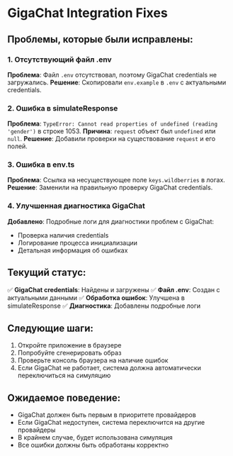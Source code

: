 # GigaChat Integration Fixes

## Проблемы, которые были исправлены:

### 1. Отсутствующий файл .env
**Проблема**: Файл `.env` отсутствовал, поэтому GigaChat credentials не загружались.
**Решение**: Скопировали `env.example` в `.env` с актуальными credentials.

### 2. Ошибка в simulateResponse
**Проблема**: `TypeError: Cannot read properties of undefined (reading 'gender')` в строке 1053.
**Причина**: `request` объект был `undefined` или `null`.
**Решение**: Добавили проверки на существование `request` и его полей.

### 3. Ошибка в env.ts
**Проблема**: Ссылка на несуществующее поле `keys.wildberries` в логах.
**Решение**: Заменили на правильную проверку GigaChat credentials.

### 4. Улучшенная диагностика GigaChat
**Добавлено**: Подробные логи для диагностики проблем с GigaChat:
- Проверка наличия credentials
- Логирование процесса инициализации
- Детальная информация об ошибках

## Текущий статус:

✅ **GigaChat credentials**: Найдены и загружены
✅ **Файл .env**: Создан с актуальными данными
✅ **Обработка ошибок**: Улучшена в simulateResponse
✅ **Диагностика**: Добавлены подробные логи

## Следующие шаги:

1. Откройте приложение в браузере
2. Попробуйте сгенерировать образ
3. Проверьте консоль браузера на наличие ошибок
4. Если GigaChat не работает, система должна автоматически переключиться на симуляцию

## Ожидаемое поведение:

- GigaChat должен быть первым в приоритете провайдеров
- Если GigaChat недоступен, система переключится на другие провайдеры
- В крайнем случае, будет использована симуляция
- Все ошибки должны быть обработаны корректно
